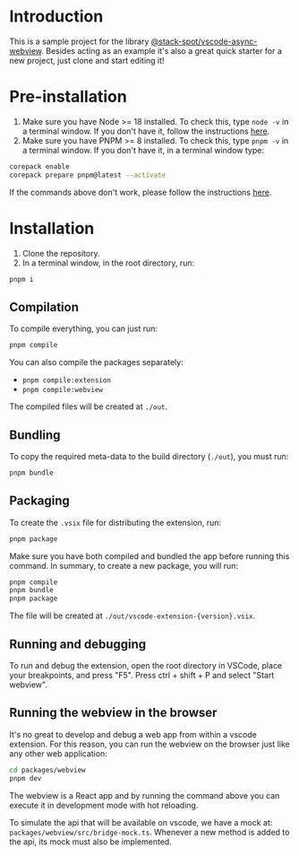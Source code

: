 # Introduction

This is a sample project for the library [@stack-spot/vscode-async-webview](https://github.com/stack-spot/vscode-async-webview). Besides acting as
an example it's also a great quick starter for a new project, just clone and start editing it!

# Pre-installation

1. Make sure you have Node >= 18 installed. To check this, type `node -v` in a terminal window. If you don't have it, follow the
   instructions [here](https://nodejs.org/en).
2. Make sure you have PNPM >= 8 installed. To check this, type `pnpm -v` in a terminal window. If you don't have it, in a terminal window
   type:

```sh
corepack enable
corepack prepare pnpm@latest --activate
```

If the commands above don't work, please follow the instructions [here](https://pnpm.io/installation).

# Installation

1. Clone the repository.
2. In a terminal window, in the root directory, run:

```sh
pnpm i
```

## Compilation

To compile everything, you can just run:

```sh
pnpm compile
```

You can also compile the packages separately:

- `pnpm compile:extension`
- `pnpm compile:webview`

The compiled files will be created at `./out`.

## Bundling

To copy the required meta-data to the build directory (`./out`), you must run:

```sh
pnpm bundle
```

## Packaging

To create the `.vsix` file for distributing the extension, run:

```sh
pnpm package
```

Make sure you have both compiled and bundled the app before running this command. In summary, to create a new package, you will run:

```sh
pnpm compile
pnpm bundle
pnpm package
```

The file will be created at `./out/vscode-extension-{version}.vsix`.

## Running and debugging

To run and debug the extension, open the root directory in VSCode, place your breakpoints, and press "F5".
Press ctrl + shift + P and select "Start webview".

## Running the webview in the browser

It's no great to develop and debug a web app from within a vscode extension. For this reason, you can run the webview on the browser just
like any other web application:

```sh
cd packages/webview
pnpm dev
```

The webview is a React app and by running the command above you can execute it in development mode with hot reloading.

To simulate the api that will be available on vscode, we have a mock at: `packages/webview/src/bridge-mock.ts`. Whenever a new method is added
to the api, its mock must also be implemented.
